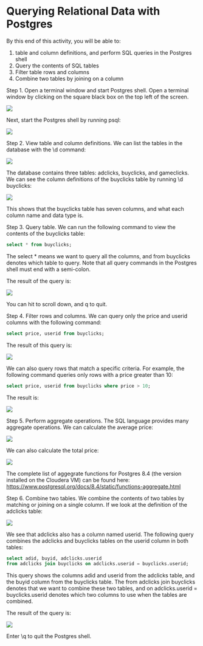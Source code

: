 # Querying Relational Data with Postgres

By this end of this activity, you will be able to:

1.  table and column definitions, and perform SQL queries in the Postgres shell
2. Query the contents of SQL tables
3. Filter table rows and columns
4. Combine two tables by joining on a column

Step 1. Open a terminal window and start Postgres shell. Open a terminal window by clicking on the square black box on the top left of the screen.

![](https://d3c33hcgiwev3.cloudfront.net/imageAssetProxy.v1/pYW6JQWREeabsxLXkMIYiw_f85b3afcf7b7a86decd2b0eb43764ecd_click-on-terminal.png?expiry=1706832000000&hmac=UMoi75LHNgxw01-3m_ArwRdGqWPeVyQ4ymfSWUl03wU)

Next, start the Postgres shell by running psql:

![](https://d3c33hcgiwev3.cloudfront.net/imageAssetProxy.v1/1VoaL07DEeaztg6Pg6w09w_4f7f627ed5c313e44580a7d3894a868c_psql.png?expiry=1706832000000&hmac=nPGSusv32LiqnILjo6Qa3GhuSj_ZIatDzHOO0D7vep0)

Step 2. View table and column definitions. We can list the tables in the database with the \d command:

![](https://d3c33hcgiwev3.cloudfront.net/imageAssetProxy.v1/4m4I9U7DEeaqTxIkdCEfsw_448f35ae2741673aaec8f65e6a36ef60_tables.png?expiry=1706832000000&hmac=05aJEW8oYdev0RRquDOHlw-9Aigjs1xW24DIB3pKONA)

The database contains three tables: adclicks, buyclicks, and gameclicks. We can see the column definitions of the buyclicks table by running \d buyclicks:

![](https://d3c33hcgiwev3.cloudfront.net/imageAssetProxy.v1/8MHJ3E7DEealpAoth2FRAw_b807f591d4faaa1215beca7933f7b41b_buyclicks-defn.png?expiry=1706832000000&hmac=mP2koKHc5qddeSnCOTl5wl7ldKTdvsjjZNl_jZI-ujo)

This shows that the buyclicks table has seven columns, and what each column name and data type is.

Step 3. Query table. We can run the following command to view the contents of the buyclicks table:

```SQL
select * from buyclicks;
```

The select * means we want to query all the columns, and from buyclicks denotes which table to query. Note that all query commands in the Postgres shell must end with a semi-colon.

The result of the query is:

![](https://d3c33hcgiwev3.cloudfront.net/imageAssetProxy.v1/sj1_b07EEea3kBK2xkPy7w_a510b271199ec21e5058218c350925bc_select-all.png?expiry=1706832000000&hmac=BtIGC14XbL2DkrnfmkvC4DUS0UIscEyvo1bCDk_lCv8)

You can hit <space> to scroll down, and q to quit.

Step 4. Filter rows and columns. We can query only the price and userid columns with the following command: 

```SQL
select price, userid from buyclicks;
```

The result of this query is:

![](https://d3c33hcgiwev3.cloudfront.net/imageAssetProxy.v1/2GxuR07EEeaughJrsEVARw_d81d31308c5f3040afcf67306bb097e4_select-filter-cols.png?expiry=1706832000000&hmac=LoOW8y493WIVH7ayoBPXmeBXAX0LAn1c854l4ou2DNQ)

We can also query rows that match a specific criteria. For example, the following command queries only rows with a price greater than 10:

```SQL
select price, userid from buyclicks where price > 10;
```

The result is:

![](https://d3c33hcgiwev3.cloudfront.net/imageAssetProxy.v1/5GHMyU7EEeaztg6Pg6w09w_ab065a549e23b2f9c07a1c362d8002a4_select-filter-rows.png?expiry=1706832000000&hmac=jUsCjG2nQGeoyiI7GnArjFKoJpviDfLGPWOM8k8IHLM)
       
Step 5. Perform aggregate operations. The SQL language provides many aggregate operations. We can calculate the average price:

![](https://d3c33hcgiwev3.cloudfront.net/imageAssetProxy.v1/Pwh53k7GEealpAoth2FRAw_f91e08836738a71e5a0350f2b6626696_select-avg.png?expiry=1706832000000&hmac=5a4Uvq1dlt8o2EsYTMD4YiOA7kZwkRQTvx29r_O4lbk)

We can also calculate the total price:

![](https://d3c33hcgiwev3.cloudfront.net/imageAssetProxy.v1/Mm8SqU7GEeaqTxIkdCEfsw_96aead1d2f42b636c420988b26530ec3_select-sum.png?expiry=1706832000000&hmac=-Pi6FKtbTiGd7zMf8E_JSWV99OK5uXusWn3xOx-EOvg)

The complete list of aggegrate functions for Postgres 8.4 (the version installed on the Cloudera VM) can be found here: 
https://www.postgresql.org/docs/8.4/static/functions-aggregate.html

Step 6. Combine two tables. We combine the contents of two tables by matching or joining on a single column. If we look at the definition of the adclicks table:

![](https://d3c33hcgiwev3.cloudfront.net/imageAssetProxy.v1/i7LcXE7EEeaubA6-qtnryw_52ba2a41641d58f16045834d36def8ea_adclicks-defn.png?expiry=1706832000000&hmac=uAn59UYCfwfGdeI25_FBd3-4nb2uI83p0E8GJ50jPRw)

We see that adclicks also has a column named userid. The following query combines the adclicks and buyclicks tables on the userid column in both tables:

```SQL
select adid, buyid, adclicks.userid
from adclicks join buyclicks on adclicks.userid = buyclicks.userid;
```

This query shows the columns adid and userid from the adclicks table, and the buyid column from the buyclicks table. The from adclicks join buyclicks denotes that we want to combine these two tables, and on adclicks.userid = buyclicks.userid denotes which two columns to use when the tables are combined. 

The result of the query is:

![](https://d3c33hcgiwev3.cloudfront.net/imageAssetProxy.v1/SLIJbU7FEeaztg6Pg6w09w_a90fc2cf52cd7952a52b14e2452f2d63_select-join.png?expiry=1706832000000&hmac=TvxRzyDA8ZruYRUqattkw_uVs2VPFOAmpipOSEiCXBc)

Enter \q to quit the Postgres shell.
